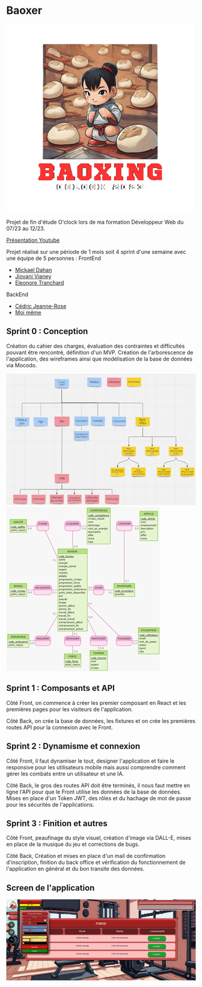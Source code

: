 # Baoxer

![Logo](front/public/asset/Logo.png)

Projet de fin d'étude O'clock lors de ma formation Développeur Web du 07/23 au 12/23.

[Présentation Youtube](https://www.youtube.com/watch?v=ipFrNFLpNy0)

Projet réalisé sur une période de 1 mois soit 4 sprint d'une semaine avec une équipe de 5 personnes :
FrontEnd
- [Mickael Dahan](https://www.linkedin.com/in/mickael-dahan-6008422a6/)
- [Jiovani Vianey](https://www.linkedin.com/in/jiovani-vianey/)
- [Eleonore Tranchard](https://www.linkedin.com/in/eleonore-tranchard-107b6b288/)

BackEnd
- [Cédric Jeanne-Rose](https://www.linkedin.com/in/c%C3%A9dric-jeanne-rose-a18497143/)
- [Moi même](https://www.linkedin.com/in/florent-bouysse/)

## Sprint 0 : Conception

Création du cahier des charges, évaluation des contraintes et difficultés pouvant être rencontré, définition d'un MVP. Création de l'arborescence de l'application, des wireframes ainsi que modélisation de la base de données via Mocodo.

![Arborescence](back/public/pictures/arborescence.png)
![Base de données](back/public/pictures/bdd.png)

## Sprint 1 : Composants et API

Côté Front, on commence à créer les premier composant en React et les premières pages pour les visiteurs de l'application.

Côté Back, on crée la base de données, les fixtures et on crée les premières routes API pour la connexion avec le Front.

## Sprint 2 : Dynamisme et connexion

Côté Front, il faut dynamiser le tout, designer l'application et faire le responsive pour les utilisateurs mobile mais aussi comprendre comment gérer les combats entre un utilisateur et une IA. 

Côté Back, le gros des routes API doit être terminés, il nous faut mettre en ligne l'API pour que le Front utilise les données de la base de données. Mises en place d'un Token JWT, des rôles et du hachage de mot de passe pour les sécurités de l'applications.

## Sprint 3 : Finition et autres

Côté Front, peaufinage du style visuel, création d'image via DALL-E, mises en place de la musique du jeu et corrections de bugs. 

Côté Back, Création et mises en place d'un mail de confirmation d'inscription, finition du back office et vérification du fonctionnement de l'application en général et du bon transite des données. 

## Screen de l'application

![Entrainement](back/public/pictures/bao1.png)